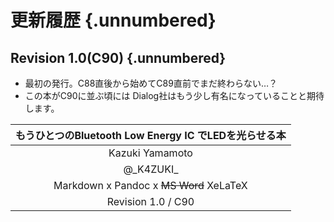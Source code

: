 
<!--
This section should be placed at the last odd number page
-->
# 更新履歴 {.unnumbered}
## Revision 1.0(C90) {.unnumbered}
- 最初の発行。C88直後から始めてC89直前でまだ終わらない…？
- この本がC90に並ぶ頃には
Dialog社はもう少し有名になっていることと期待します。



| もうひとつのBluetooth Low Energy IC でLEDを光らせる本 |
|:-----------------------------------------------------:|
|                    Kazuki Yamamoto                    |
|                      @\_K4ZUKI\_                      |
|        Markdown x Pandoc x ~~MS Word~~ XeLaTeX        |
|                  Revision 1.0 / C90                   |
